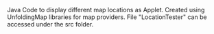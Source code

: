 Java Code to display different map locations as Applet.
Created using UnfoldingMap libraries for map providers.
File "LocationTester" can be accessed under the src folder.
